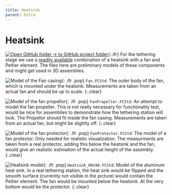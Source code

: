 ```yaml
---
title: Heatsink
parent: Extra
---
```


# Heatsink

[![Open GitHub folder]({{"/assets/img/GitHub-Mark-32px.png"|relative_url}}) → to GitHub project folder](https://github.com/reiserlab/Component-Design/tree/main/Extra/Heatsink){:.ifr}
For the tethering stage we use a [readily available](https://www.adafruit.com/product/1335) combination of a heatsink with a fan and Peltier element. The files here are preliminary models of these components and might get used in 3D assemblies.

![Model of the Fan casing]({{"/assets/img/Extra/Heatsink/Fan.png"|relative_url}}){: .ifr .pop}
`Fan.FCStd`: The outer body of the fan, which is mounted under the heatsink. Measurements are taken from an actual fan and should be up to scale.
{:.clear}

![Model of the fan propellor]({{"/assets/img/Extra/Heatsink/FanPropeller.png"|relative_url}}){: .ifr .pop}
`FanPropeller.FCStd`: An attempt to model the fan propeller. This is not really necessary for functionality test, would be nice for assemblies to demonstrate how the tethering station will look. The Propellor should fit inside the fan casing. Measurements are taken from an actual fan, but might be slightly off.
{:.clear}

![Model of the fan protector]({{"/assets/img/Extra/Heatsink/FanProtector.png"|relative_url}}){: .ifr .pop}
`FanProtector.FCStd`: The model of a fan protector. Only needed for realistic visualization. The measurments are taken from a real protector, adding this below the heatsink and the fan, would give an realistic estimation of the actual height of the assembly. 
{:.clear}

![Heatsink model]({{"/assets/img/Extra/Heatsink/Heatsink_90x90.png"|relative_url}}){: .ifr .pop}
`Heatsink_90x90.FCStd`: Model of the aluminum heat sink. In a real tethering station, the heat sink would be flipped and the smooth surface (currently not visible in the picture) would contain the Peltier element. The fan would be mounted below the heatsink. At the very bottom would be the protector.
{:.clear}
